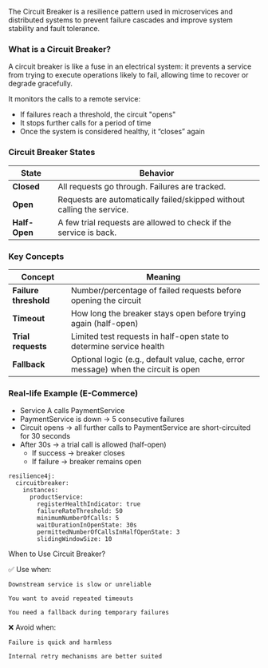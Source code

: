 The Circuit Breaker is a resilience pattern used in microservices and distributed systems to prevent failure cascades and improve system stability and fault tolerance.  

### What is a Circuit Breaker?

A circuit breaker is like a fuse in an electrical system: it prevents a service from trying to execute operations likely to fail, allowing time to recover or degrade gracefully.  

It monitors the calls to a remote service:  
* If failures reach a threshold, the circuit "opens"
* It stops further calls for a period of time
* Once the system is considered healthy, it “closes” again

### Circuit Breaker States
| State         | Behavior                                                               |
| ------------- | ---------------------------------------------------------------------- |
| **Closed**    | All requests go through. Failures are tracked.                         |
| **Open**      | Requests are automatically failed/skipped without calling the service. |
| **Half-Open** | A few trial requests are allowed to check if the service is back.      |

### Key Concepts
| Concept               | Meaning                                                                             |
| --------------------- | ----------------------------------------------------------------------------------- |
| **Failure threshold** | Number/percentage of failed requests before opening the circuit                     |
| **Timeout**           | How long the breaker stays open before trying again (half-open)                     |
| **Trial requests**    | Limited test requests in half-open state to determine service health                |
| **Fallback**          | Optional logic (e.g., default value, cache, error message) when the circuit is open |


### Real-life Example (E-Commerce)

* Service A calls PaymentService
* PaymentService is down → 5 consecutive failures
* Circuit opens → all further calls to PaymentService are short-circuited for 30 seconds
* After 30s → a trial call is allowed (half-open)
  - If success → breaker closes
  - If failure → breaker remains open

```
resilience4j:
  circuitbreaker:
    instances:
      productService:
        registerHealthIndicator: true
        failureRateThreshold: 50
        minimumNumberOfCalls: 5
        waitDurationInOpenState: 30s
        permittedNumberOfCallsInHalfOpenState: 3
        slidingWindowSize: 10
```

When to Use Circuit Breaker?

✅ Use when:

    Downstream service is slow or unreliable

    You want to avoid repeated timeouts

    You need a fallback during temporary failures

❌ Avoid when:

    Failure is quick and harmless

    Internal retry mechanisms are better suited


